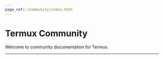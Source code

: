 ```yaml
---
page_ref: /community/index.html
---
```


# Termux Community

<!-- @DOCS__HEADER_PLACEHOLDER@ -->

Welcome to community documentation for Termux.

---

&nbsp;

